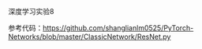 深度学习实验8

参考代码：https://github.com/shanglianlm0525/PyTorch-Networks/blob/master/ClassicNetwork/ResNet.py
